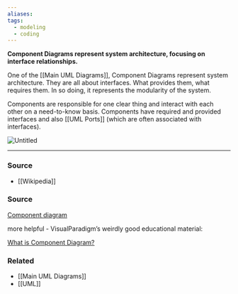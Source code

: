 ```yaml
---
aliases: 
tags:
  - modeling
  - coding
---
```

**Component Diagrams represent system architecture, focusing on interface relationships.**

One of the [[Main UML Diagrams]], Component Diagrams represent system architecture. They are all about interfaces. What provides them, what requires them. In so doing, it represents the modularity of the system.

Components are responsible for one clear thing and interact with each other on a need-to-know basis.  Components have required and provided interfaces and also [[UML Ports]]  (which are often associated with interfaces).

![Untitled](Untitled%205.png)

---

### Source
- [[Wikipedia]]


### Source

[Component diagram](https://en.wikipedia.org/wiki/Component_diagram)

more helpful - VisualParadigm’s weirdly good educational material:

[What is Component Diagram?](https://www.visual-paradigm.com/guide/uml-unified-modeling-language/what-is-component-diagram/)

### Related
- [[Main UML Diagrams]] 
- [[UML]]